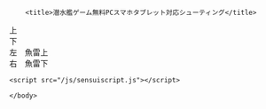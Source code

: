 <!DOCTYPE html>
<html lang="ja">
<head>
  <meta charset="UTF-8">
<meta name="description" content="潜水艦ゲーム無料PCスマホタブレット対応のシューティング横画面です。">
        <meta name="keywords" content="潜水艦,ゲーム,無料,PC,シューティング">
    <meta name="viewport" content="width=device-width, initial-scale=1.0, user-scalable=no">
         <meta name="google-adsense-account" content="ca-pub-3701488620779249">
    <link rel="stylesheet" href="/css/sensuistyle.css">

        <title>潜水艦ゲーム無料PCスマホタブレット対応シューティング</title>
  
<script async src="https://pagead2.googlesyndication.com/pagead/js/adsbygoogle.js?client=ca-pub-3701488620779249"
     crossorigin="anonymous"></script>

</head>

<!-- Google tag (gtag.js) -->
<script async src="https://www.googletagmanager.com/gtag/js?id=G-5D799GZERM"></script>
<script>
  window.dataLayer = window.dataLayer || [];
  function gtag(){dataLayer.push(arguments);}
  gtag('js', new Date());

  gtag('config', 'G-5D799GZERM');
</script>
  <body>

  <div id="gameContainer">
  <div class="controlPanel" id="leftButtons">
    <div class="button" id="btnUp">上</div>
    <div class="button" id="btnDown">下</div>
  </div>
  <canvas id="gameCanvas" width="600" height="400"></canvas>
  <div class="controlPanel" id="rightButtons">
    <div class="button" id="btnLeft">左　魚雷上</div>
    <div class="button" id="btnRight">右　魚雷下</div>
  </div>
</div>

    <script src="/js/sensuiscript.js"></script>

    </body>
</html>